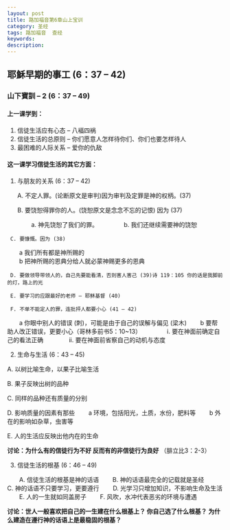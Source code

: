 ```yaml
---
layout: post
title: 路加福音第6章山上宝训
category: 圣经
tags: 路加福音  查经
keywords: 
description: 
---
```

<h2>耶穌早期的事工 (6：37 – 42)</h2>      
<h3>山下寶訓 – 2 (6：37 – 49)</h3>  
<h4>上一课学到：</h4>    

1.	信徒生活应有心态 – 八褔四祸
2.	信徒生活的总原则 – 你们愿意人怎样待你们、你们也要怎样待人
3.	最困难的人际关系 – 爱你的仇敌     

<h4>这一课学习信徒生活的其它方面：</h4>   

1.	与朋友的关系 (6：37 – 42)   

     A.	不定人罪。(论断原文是审判)因为审判及定罪是神的权柄。(37)   

     B.	要饶恕得罪你的人。(饶恕原文是念念不忘的记恨) 因为 (37)   
     
&emsp;&emsp;&emsp;&emsp;a.	神先饶恕了我们的罪。
&emsp;&emsp;&emsp;&emsp;b.	我们还继续需要神的饶恕  

     C.	要慷慨。因为 (38)   
     
&emsp;&emsp;a	我们所有都是神所赐的   
&emsp;&emsp;b	把神所赐的恩典分给人就必蒙神赐更多的恩典    

     D.	要做领导带领人的，自己先要能看清，否则害人害己 (39)诗 119：105 你的话是我脚前的灯，路上的光    
     
     E.	要学习的应跟最好的老师 – 耶稣基督 (40)   
     
     F.	不单不能定人的罪，连批抨人都要小心 (41 – 42)
&emsp;&emsp;a	你眼中别人的错误 (刺)，可能是由于自己的误解与偏见 (梁木)
&emsp;&emsp;b	要帮助人改正错误，更要小心（哥林多前书5：10~13）
&emsp;&emsp;&emsp;&emsp;i.	要在神面前确定自己的看法正确
&emsp;&emsp;&emsp;&emsp;ii.	要在神面前省察自己的动机与态度   

2.	生命与生活 (6：43 – 45)   

A.	以树比喻生命，以果子比喻生活   

B.	果子反映出树的品种    

C.	同样的品种还有质量的分别   

D.	影响质量的因素有那些
&emsp;&emsp;a	环境，包括阳光，土质，水份，肥料等
&emsp;&emsp;b	外在的影响如杂草，虫害等   

E.	人的生活应反映出他内在的生命    

**讨论：为什么有的信徒行为不好
	反而有的非信徒行为良好**     （腓立比3：2-3）

3.	信徒生活的根基 (6：46 – 49)   

&emsp;&emsp;A.	信徒生活的根基是神的话语
&emsp;&emsp;B.	神的话语最完全的记载就是圣经
&emsp;&emsp;C.	神的话语不只要学习，更要遵行
&emsp;&emsp;D.	光学习只增加知识，不影响生命及生活
&emsp;&emsp;E.	人的一生就如同盖房子
&emsp;&emsp;F.	风吹，水冲代表恶劣的环境与遭遇       

**讨论：世人一般喜欢把自己的一生建在什么根基上？
	你自己选了什么根基？
	为什么建造在遵行神的话语上是最稳固的根基？**

